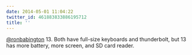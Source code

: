 ```yaml
---
date: 2014-05-01 11:04:22
twitter_id: 461883833886195712
title: ''
---
```


<!-- Tweet at https://twitter.com/statuses/461879701838254080 is either deleted or protected. -->

[@ronbabington](https://twitter.com/ronbabington) 13. Both have full-size keyboards and thunderbolt, but 13 has more battery, more screen, and SD card reader.
